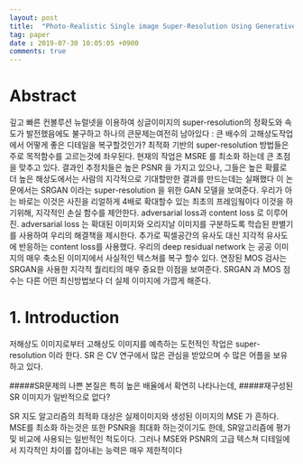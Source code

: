 ```yaml
---
layout: post
title:  "Photo-Realistic Single image Super-Resolution Using Generative Adversarial Network"
tag: paper
date : 2019-07-30 10:05:05 +0900
comments: true
---
```


# Abstract

깊고 빠른 컨볼루션 뉴럴넷을 이용하여 싱글이미지의 super-resolution의 정확도와 속도가 발전했음에도 불구하고 하나의 큰문제는여전히 남아있다 : 
큰 배수의 고해상도작업에서 어떻게 좋은 디테일을 복구할것인가? 
최적화 기반의 super-resolution 방법들은 주로 목적함수를 고르는것에 좌우된다.
현재의 작업은 MSRE 를 최소화 하는데 큰 초점을 맞추고 있다.
결과인 추정치들은 높은 PSNR 을 가지고 있으나, 그들은 높은 확률로 
더 높은 해상도에서는 사람의 지각적으로 기대할만한 결과를 만드는데는 실패했다
이 논문에서는 SRGAN 이라는 super-resolution 을 위한 GAN 모델을 보여준다.
우리가 아는 바로는 이것은 사진을 리얼하게 4배로 확대할수 있는 최초의 프레임웤이다
이것을 하기위해, 지각적인 손실 함수를 제안한다. adversarial loss과 content loss 로 이루어진.
adversarial loss 는 확대된 이미지와 오리지날 이미지를 구분하도록 학습된 판별기를 사용하여 우리의 해결책을 제시한다. 추가로 픽셀공간의 유사도 대신 지각적 유사도에 반응하는 content loss를 사용했다. 우리의 deep residual network 는 공공 이미지의 매우 축소된 이미지에서 사실적인 텍스쳐를 복구 할수 있다. 연장된 MOS 검사는 SRGAN을 사용한 지각적 퀄리티의 매우 중요한 이점을 보여준다. SRGAN 과 MOS 점수는 다른 어떤 최신방법보다 더 실제 이미지에 가깝게 해준다.

# 1. Introduction
저해상도 이미지로부터 고해상도 이미지를 예측하는 도전적인 작업은 super-resolution 이라 한다.
SR 은 CV 연구에서 많은 관심을 받았으며 수 많은 어플을 보유하고 있다. 

#####SR문제의 나쁜 본질은 특히 높은 배율에서 확연히 나타나는데, 
#####재구성된 SR 이미지가 일반적으로 없다?

SR 지도 알고리즘의 최적화 대상은 실제이미지와 생성된 이미지의 MSE 가 흔하다.
MSE를 최소화 하는것은 또한 PSNR을 최대화 하는것이기도 한데, SR알고리즘에 평가 및 비교에 사용되는 일반적인 척도이다. 
그러나 MSE와 PSNR의 고급 텍스쳐 디테일에서 지각적인 차이를 잡아내는 능력은 매우 제한적이다 


